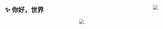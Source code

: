 <!--
### Hi there 👋
**MorningBells/morningBells** is a ✨ _special_ ✨ repository because its `README.md` (this file) appears on your GitHub profile.

Here are some ideas to get you started:

- 🔭 I’m currently working on ...
- 🌱 I’m currently learning ...
- 👯 I’m looking to collaborate on ...
- 🤔 I’m looking for help with ...
- 💬 Ask me about ...
- 📫 How to reach me: ...
- 😄 Pronouns: ...
- ⚡ Fun fact: ...
-->


## ✨ 你好，世界 <img align='right' src="https://visitor-badge.glitch.me/badge?page_id=morningBells.morningBells" />

<p align='center'>
  <img style="max-width: 100%;" align='middle' src="https://github-readme-stats.vercel.app/api?username=morningBells&show_icons=true&theme=radical" />
</p>  
